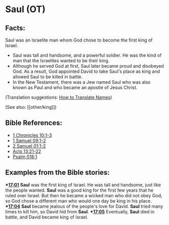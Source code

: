 # Saul (OT) #

## Facts: ##

Saul was an Israelite man whom God chose to become the first king of Israel.

* Saul was tall and handsome, and a powerful soldier. He was the kind of man that the Israelites wanted to be their king.
* Although he served God at first, Saul later became proud and disobeyed God. As a result, God appointed David to take Saul's place as king and allowed Saul to be killed in battle.
* In the New Testament, there was a Jew named Saul who was also known as Paul and who became an apostle of Jesus Christ.

(Translation suggestions: [How to Translate Names](en/ta-vol1/translate/man/translate-names))

(See also: [[other/king]])

## Bible References: ##

* [1 Chronicles 10:1-3](en/tn/1ch/help/10/01)
* [1 Samuel 09:1-2](en/tn/1sa/help/09/01)
* [2 Samuel 01:1-2](en/tn/2sa/help/01/01)
* [Acts 13:21-22](en/tn/act/help/13/21)
* [Psalm 018:1](en/tn/psa/help/18/01)

## Examples from the Bible stories: ##

  __*[17:01](en/tn/obs/help/17/01)__ __Saul__ was the first king of Israel. He was tall and handsome, just like the people wanted. __Saul__ was a good king for the first few years that he ruled over Israel. But then he became a wicked man who did not obey God, so God chose a different man who would one day be king in his place.
  __*[17:04](en/tn/obs/help/17/04)__ __Saul__ became jealous of the people's love for David. __Saul__ tried many times to kill him, so David hid from __Saul__. 
  __*[17:05](en/tn/obs/help/17/05)__ Eventually, __Saul__ died in battle, and David became king of Israel.